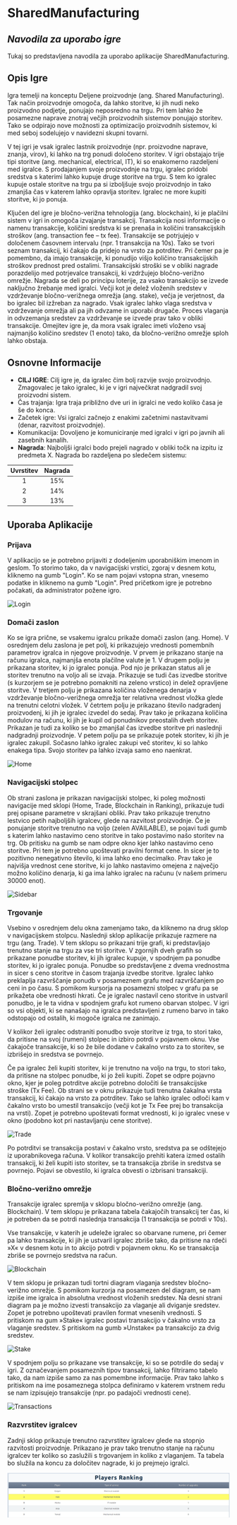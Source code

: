 # SharedManufacturing
## _Navodila za uporabo igre_

Tukaj so predstavljena navodila za uporabo aplikacije SharedManufacturing.

## Opis Igre

Igra temelji na konceptu Deljene proizvodnje (ang. Shared Manufacturing). Tak način proizvodnje omogoča, da lahko storitve, ki jih nudi neko proizvodno podjetje, ponujajo neposredno na trgu. Pri tem lahko že posamezne naprave znotraj večjih proizvodnih sistemov ponujajo storitev. Tako se odpirajo nove možnosti za optimizacijo proizvodnih sistemov, ki med seboj sodelujejo v navidezni skupni tovarni.

V tej igri je vsak igralec lastnik proizvodnje (npr. proizvodne naprave, znanja, virov), ki lahko na trg ponudi določeno storitev. V igri obstajajo trije tipi storitve (ang. mechanical, electrical, IT), ki so enakomerno razdeljeni med igralce. S prodajanjem svoje proizvodnje na trgu, igralec pridobi sredstva s katerimi lahko kupuje druge storitve na trgu. S tem ko igralec kupuje ostale storitve na trgu pa si izboljšuje svojo proizvodnjo in tako zmanjša čas v katerem lahko opravlja storitev. Igralec ne more kupiti storitve, ki jo ponuja.

Ključen del igre je bločno-verižna tehnologija (ang. blockchain), ki je plačilni sistem v igri in omogoča izvajanje transakcij. Transakcija nosi informacije o namenu transakcije, količini sredstva ki se prenaša in količini transakcijskih stroškov (ang. transaction fee – tx fee). Transakcije se potrjujejo v določenem časovnem intervalu (npr. 1 transakcija na 10s). Tako se tvori seznam transakcij, ki čakajo da pridejo na vrsto za potrditev. Pri čemer pa je pomembno, da imajo transakcije, ki ponudijo višjo količino transakcijskih stroškov prednost pred ostalimi. Transakcijski stroški se v obliki nagrade porazdelijo med potrjevalce transakcij, ki vzdržujejo bločno-verižno omrežje. Nagrada se deli po principu loterije, za vsako transakcijo se izvede naključno žrebanje med igralci. Večji kot je delež vloženih sredstev v vzdrževanje bločno-verižnega omrežja (ang. stake), večja je verjetnost, da bo igralec bil izžreban za nagrado. Vsak igralec lahko vlaga sredstva v vzdrževanje omrežja ali pa jih odvzame in uporabi drugače. Proces vlaganja in odvzemanja sredstev za vzdrževanje se izvede prav tako v obliki transakcije. Omejitev igre je, da mora vsak igralec imeti vloženo vsaj najmanjšo količino sredstev (1 enoto) tako, da bločno-verižno omrežje sploh lahko obstaja.

## Osnovne Informacije

- **CILJ IGRE**: Cilj igre je, da igralec čim bolj razvije svojo proizvodnjo. Zmagovalec je tako igralec, ki je v igri največkrat nadgradil svoj proizvodni sistem.
- Čas trajanja: Igra traja približno dve uri in igralci ne vedo koliko časa je še do konca.
- Začetek igre: Vsi igralci začnejo z enakimi začetnimi nastavitvami (denar, razvitost proizvodnje).
- Komunikacija: Dovoljeno je komuniciranje med igralci v igri po javnih ali zasebnih kanalih.
- **Nagrada**: Najboljši igralci bodo prejeli nagrado v obliki točk na izpitu iz predmeta X. Nagrada bo razdeljena po sledečem sistemu:

| Uvrstitev  | Nagrada  |
| :------------: |:---------------:| 
| 1 | 15% | 
| 2 | 14% |
| 3 | 13% |

## Uporaba Aplikacije

### Prijava

V aplikacijo se je potrebno prijaviti z dodeljenim uporabniškim imenom in geslom. To storimo tako, da v navigacijski vrstici, zgoraj v desnem kotu, kliknemo na gumb "Login". Ko se nam pojavi vstopna stran, vnesemo podatke in kliknemo na gumb "Login". Pred pričetkom igre je potrebno počakati, da administrator požene igro.

![Login](./media/Login.gif)

### Domači zaslon

Ko se igra prične, se vsakemu igralcu prikaže domači zaslon (ang. Home). V osrednjem delu zaslona je pet polj, ki prikazujejo vrednosti pomembnih parametrov igralca in njegove proizvodnje. V prvem je prikazano stanje na računu igralca, najmanjša enota plačilne valute je 1. V drugem polju je prikazana storitev, ki jo igralec ponuja. Pod njo je prikazan status ali je storitev trenutno na voljo ali se izvaja. Prikazuje se tudi čas izvedbe storitve (s kurzorjem se je potrebno pomakniti na zeleno vrstico) in delež opravljene storitve. V tretjem polju je prikazana količina vloženega denarja v vzdrževanje bločno-verižnega omrežja ter relativna vrednost vložka glede na trenutni celotni vložek. V četrtem polju je prikazano število nadgradenj proizvodenj, ki jih je igralec izvedel do sedaj. Prav tako je prikazana količina modulov na računu, ki jih je kupil od ponudnikov preostalih dveh storitev. Prikazan je tudi za koliko se bo zmanjšal čas izvedbe storitve pri naslednji nadgradnji proizvodnje. V petem polju pa se prikazuje potek storitev, ki jih je igralec zakupil. Sočasno lahko igralec zakupi več storitev, ki so lahko enakega tipa. Svojo storitev pa lahko izvaja samo eno naenkrat. 

![Home](./media/Home.gif)

### Navigacijski stolpec

Ob strani zaslona je prikazan navigacijski stolpec, ki poleg možnosti navigacije med sklopi (Home, Trade, Blockchain in Ranking), prikazuje tudi prej opisane parametre v skrajšani obliki. Prav tako prikazuje trenutno lestvico petih najboljših igralcev, glede na razvitost proizvodnje. Če je ponujanje storitve trenutno na voljo (zelen AVAILABLE), se pojavi tudi gumb s katerim lahko nastavimo ceno storitve in tako postavimo našo storitev na trg. Ob pritisku na gumb se nam odpre okno kjer lahko nastavimo ceno storitve. Pri tem je potrebno upoštevati pravilni format cene. In sicer je to pozitivno nenegativno število, ki ima lahko eno decimalko. Prav tako je najvišja vrednost cene storitve, ki jo lahko nastavimo omejena z največjo možno količino denarja, ki ga ima lahko igralec na računu (v našem primeru 30000 enot).

![Sidebar](./media/Sidebar.gif)

### Trgovanje

Vsebino v osrednjem delu okna zamenjamo tako, da kliknemo na drug sklop v navigacijskem stolpcu.  Naslednji sklop aplikacije prikazuje razmere na trgu (ang. Trade). V tem sklopu so prikazani trije grafi, ki predstavljajo trenutno stanje na trgu za vse tri storitve. V zgornjih dveh grafih so prikazane ponudbe storitev, ki jih igralec kupuje, v spodnjem pa ponudbe storitev, ki jo igralec ponuja. Ponudbe so predstavljene z dvema vrednostma in sicer s ceno storitve in časom trajanja izvedbe storitve. Igralec lahko preklaplja razvrščanje ponudb v posameznem grafu med razvrščanjem po ceni in po času. S pomikom kursorja na posamezni stolpec v grafu pa se prikažeta obe vrednosti hkrati. Če je igralec nastavil ceno storitve in ustvaril ponudbo, je le ta vidna v spodnjem grafu kot rumeno obarvan stolpec. V igri so vsi objekti, ki se nanašajo na igralca predstavljeni z rumeno barvo in tako odstopajo od ostalih, ki mogoče igralca ne zanimajo. 

V kolikor želi igralec odstraniti ponudbo svoje storitve iz trga, to stori tako, da pritisne na svoj (rumeni) stolpec in izbiro potrdi v pojavnem oknu. Vse čakajoče transakcije, ki so že bile dodane v čakalno vrsto za to storitev, se izbrišejo in sredstva se povrnejo.

Če pa igralec želi kupiti storitev, ki je trenutno na voljo na trgu, to stori tako, da pritisne na stolpec ponudbe, ki jo želi kupiti. Zopet se odpre pojavno okno, kjer je poleg potrditve akcije potrebno določiti še transakcijske stroške (Tx Fee). Ob strani se v oknu prikazuje tudi trenutna čakalna vrsta transakcij, ki čakajo na vrsto za potrditev. Tako se lahko igralec odloči kam v čakalno vrsto bo umestil transakcijo (večji kot je Tx Fee prej bo transakcija na vrsti). Zopet je potrebno upoštevati format vrednosti, ki jo igralec vnese v okno (podobno kot pri nastavljanju cene storitve).

![Trade](./media/Trade.gif)

Po potrditvi se transakcija postavi v čakalno vrsto, sredstva pa se odštejejo iz uporabnikovega računa. V kolikor transakcijo prehiti katera izmed ostalih transakcij, ki želi kupiti isto storitev, se ta transakcija zbriše in sredstva se povrnejo. Pojavi se obvestilo, ki igralca obvesti o izbrisani transakciji.

### Bločno-verižno omrežje

Transakcije igralec spremlja v sklopu bločno-verižno omrežje (ang. Blockchain). V tem sklopu je prikazana tabela čakajočih transakcij ter čas, ki je potreben da se potrdi naslednja transakcija (1 transakcija se potrdi v 10s).

Vse transakcije, v katerih je udeleže igralec so obarvane rumene, pri čemer pa lahko transakcije, ki jih je ustvaril igralec zbriše tako, da pritisne na rdeči »X« v desnem kotu in to akcijo potrdi v pojavnem oknu. Ko se transakcija zbriše se povrnejo sredstva na račun.

![Blockchain](./media/Blockchain.gif)

V tem sklopu je prikazan tudi tortni diagram vlaganja sredstev bločno-verižno omrežje. S pomikom kurzorja na posamezen del diagram, se nam izpiše ime igralca in absolutna vrednost vloženih sredstev. Na desni strani diagram pa je možno izvesti transakcijo za vlaganje ali dviganje sredstev. Zopet je potrebno upoštevati pravilen format vnesenih vrednosti. S pritiskom na gum »Stake« igralec postavi transakcijo v čakalno vrsto za vlaganje sredstev. S pritiskom na gumb »Unstake« pa transakcijo za dvig sredstev.

![Stake](./media/Stake.gif)

V spodnjem polju so prikazane vse transakcije, ki so se potrdile do sedaj v igri. Z označevanjem posameznih tipov transakcij, lahko filtriramo tabelo tako, da nam izpiše samo za nas pomembne informacije. Prav tako lahko s pritiskom na ime posameznega stolpca definiramo v katerem vrstnem redu se nam izpisujejo transakcije (npr. po padajoči vrednosti cene).

![Transactions](./media/Transactions.gif)

### Razvrstitev igralcev

Zadnji sklop prikazuje trenutno razvrstitev igralcev glede na stopnjo razvitosti proizvodnje. Prikazano je prav tako trenutno stanje na računu igralcev ter koliko so zaslužili s trgovanjem in koliko z vlaganjem. Ta tabela bo služila na koncu za določitev nagrade, ki jo prejmejo igralci. 

![Ranking](./media/Ranking.png)